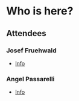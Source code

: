 # Who is here?

## Attendees

### Josef Fruehwald

- [Info](people/josef-fruehwald.md)

### Angel Passarelli

- [Info](people/angel.md)
